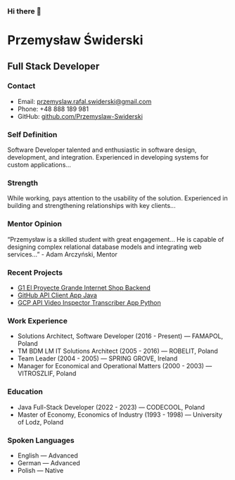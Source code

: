 ### Hi there 👋

<!--
**Przemyslaw-Swiderski/Przemyslaw-Swiderski** is a ✨ _special_ ✨ repository because its `README.md` (this file) appears on your GitHub profile.

Here are some ideas to get you started:

- 🔭 I’m currently working on ...
- 🌱 I’m currently learning ...
- 👯 I’m looking to collaborate on ...
- 🤔 I’m looking for help with ...
- 💬 Ask me about ...
- 📫 How to reach me: ...
- 😄 Pronouns: ...
- ⚡ Fun fact: ...
-->

# Przemysław Świderski
## Full Stack Developer

### Contact
- Email: przemyslaw.rafal.swiderski@gmail.com
- Phone: +48 888 189 981
- GitHub: [github.com/Przemyslaw-Swiderski](https://github.com/Przemyslaw-Swiderski)

### Self Definition
Software Developer talented and enthusiastic in software design, development, and integration. Experienced in developing systems for custom applications...

### Strength
While working, pays attention to the usability of the solution. Experienced in building and strengthening relationships with key clients...

### Mentor Opinion
“Przemysław is a skilled student with great engagement... He is capable of designing complex relational database models and integrating web services...” - Adam Arczyński, Mentor

### Recent Projects
- [G1 El Proyecte Grande Internet Shop Backend](https://github.com/Przemyslaw-Swiderski/g1-el-proyecte-grande-internet-shop-back-end-java)
- [GitHub API Client App Java](https://github.com/Przemyslaw-Swiderski/github-api-client-demo-app-java)
- [GCP API Video Inspector Transcriber App Python](https://github.com/Przemyslaw-Swiderski/gcp-api-video-inspector-transcriber-app-python)

### Work Experience
- Solutions Architect, Software Developer (2016 - Present) — FAMAPOL, Poland
- TM BDM LM IT Solutions Architect (2005 - 2016) — ROBELIT, Poland
- Team Leader (2004 - 2005) — SPRING GROVE, Ireland
- Manager for Economical and Operational Matters (2000 - 2003) — VITROSZLIF, Poland

### Education
- Java Full-Stack Developer (2022 - 2023) — CODECOOL, Poland
- Master of Economy, Economics of Industry (1993 - 1998) — University of Lodz, Poland

### Spoken Languages
- English — Advanced
- German — Advanced
- Polish — Native
